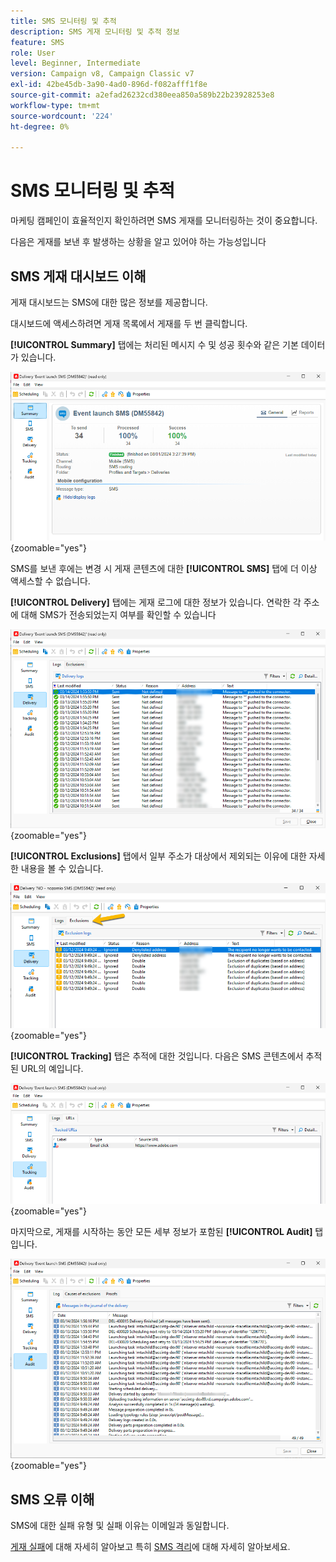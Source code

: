 ```yaml
---
title: SMS 모니터링 및 추적
description: SMS 게재 모니터링 및 추적 정보
feature: SMS
role: User
level: Beginner, Intermediate
version: Campaign v8, Campaign Classic v7
exl-id: 42be45db-3a90-4ad0-896d-f082afff1f8e
source-git-commit: a2efad26232cd380eea850a589b22b23928253e8
workflow-type: tm+mt
source-wordcount: '224'
ht-degree: 0%

---
```


# SMS 모니터링 및 추적

마케팅 캠페인이 효율적인지 확인하려면 SMS 게재를 모니터링하는 것이 중요합니다.

다음은 게재를 보낸 후 발생하는 상황을 알고 있어야 하는 가능성입니다

## SMS 게재 대시보드 이해

게재 대시보드는 SMS에 대한 많은 정보를 제공합니다.

대시보드에 액세스하려면 게재 목록에서 게재를 두 번 클릭합니다.

**[!UICONTROL Summary]** 탭에는 처리된 메시지 수 및 성공 횟수와 같은 기본 데이터가 있습니다.

![](assets/sms_summary.png){zoomable="yes"}

SMS를 보낸 후에는 변경 시 게재 콘텐츠에 대한 **[!UICONTROL SMS]** 탭에 더 이상 액세스할 수 없습니다.

**[!UICONTROL Delivery]** 탭에는 게재 로그에 대한 정보가 있습니다. 연락한 각 주소에 대해 SMS가 전송되었는지 여부를 확인할 수 있습니다

![](assets/sms_deliverylogs.png){zoomable="yes"}

**[!UICONTROL Exclusions]** 탭에서 일부 주소가 대상에서 제외되는 이유에 대한 자세한 내용을 볼 수 있습니다.

![](assets/sms_exclusions.png){zoomable="yes"}

**[!UICONTROL Tracking]** 탭은 추적에 대한 것입니다. 다음은 SMS 콘텐츠에서 추적된 URL의 예입니다.

![](assets/sms_trackinglogs.png){zoomable="yes"}

마지막으로, 게재를 시작하는 동안 모든 세부 정보가 포함된 **[!UICONTROL Audit]** 탭입니다.

![](assets/sms_audit.png){zoomable="yes"}

## SMS 오류 이해

SMS에 대한 실패 유형 및 실패 이유는 이메일과 동일합니다.

[게재 실패](../delivery-failures.md)에 대해 자세히 알아보고 특히 [SMS 격리](../delivery-failures.md#sms-quarantines)에 대해 자세히 알아보세요.
